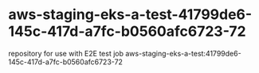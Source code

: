 # aws-staging-eks-a-test-41799de6-145c-417d-a7fc-b0560afc6723-72
repository for use with E2E test job aws-staging-eks-a-test:41799de6-145c-417d-a7fc-b0560afc6723-72
